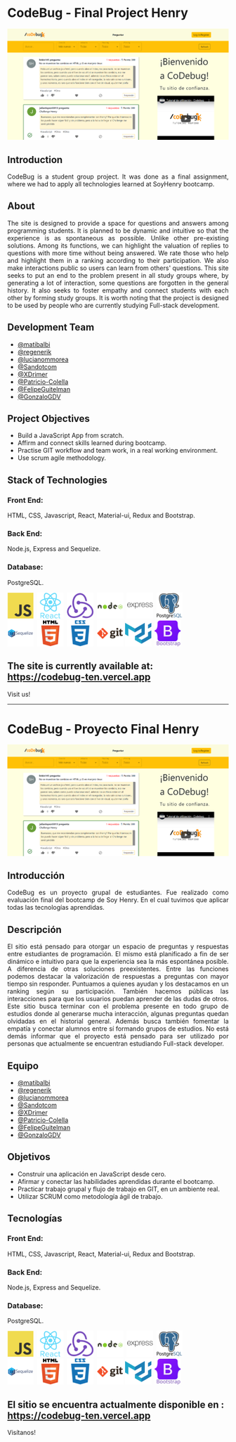 # CodeBug - Final Project Henry

![Codebug](https://github.com/Codebug-Henry/Co-debug/blob/dev/client/src/images/Captura%20Landing%20Codebug.PNG)

## Introduction

<p align="justify">
CodeBug is a student group project. It was done as a final assignment, where we had to apply all technologies learned at SoyHenry bootcamp.
</p>

## About

<p align="justify">
The site is designed to provide a space for questions and answers among programming students. It is planned to be dynamic and intuitive so that the experience is as spontaneous as possible. Unlike other pre-existing solutions.
Among its functions, we can highlight the valuation of replies to questions with more time without being answered. We rate those who help and highlight them in a ranking according to their participation. We also make interactions public so users can learn from others' questions.
This site seeks to put an end to the problem present in all study groups where, by generating a lot of interaction, some questions are forgotten in the general history. It also seeks to foster empathy and connect students with each other by forming study groups.
It is worth noting that the project is designed to be used by people who are currently studying Full-stack development.
</p>

## Development Team

<ul>
  <li><a href="https://github.com/matibalbi">@matibalbi</a></li>
  <li><a href="https://github.com/regenerik">@regenerik</a></li>
  <li><a href="https://github.com/lucianommorea">@lucianommorea</a></li>
  <li><a href="https://github.com/Sandotcom">@Sandotcom</a></li>
  <li><a href="https://github.com/XDrimer">@XDrimer</a></li>
  <li><a href="https://github.com/Patricio-Colella">@Patricio-Colella</a></li>
  <li><a href="https://github.com/FelipeGuitelman">@FelipeGuitelman</a></li>
  <li><a href="https://github.com/GonzaloGDV">@GonzaloGDV</a></li>
</ul>

## Project Objectives

- Build a JavaScript App from scratch.
- Affirm and connect skills learned during bootcamp. 
- Practise GIT workflow and team work, in a real working environment.
- Use scrum agile methodology.

## Stack of Technologies

### Front End:
HTML, CSS, Javascript, React, Material-ui, Redux and Bootstrap.

### Back End:
Node.js, Express and Sequelize.

### Database:
PostgreSQL.

<div>
  <img src="https://github.com/devicons/devicon/blob/master/icons/javascript/javascript-original.svg" title="JavaScript" alt="JavaScript" width="60" height="60"/>&nbsp;
  <img src="https://github.com/devicons/devicon/blob/master/icons/react/react-original-wordmark.svg" title="React" alt="React" width="60" height="60"/>&nbsp;
  <img src="https://github.com/devicons/devicon/blob/master/icons/redux/redux-original.svg" title="Redux" alt="Redux " width="60" height="60"/>&nbsp;
  <img src="https://github.com/devicons/devicon/blob/master/icons/nodejs/nodejs-original-wordmark.svg" title="NodeJS" alt="NodeJS" width="60" height="60"/>&nbsp;
  <img src="https://github.com/devicons/devicon/blob/master/icons/express/express-original-wordmark.svg" title="Express" alt="Express" width="60" height="60"/>&nbsp;
  <img src="https://github.com/devicons/devicon/blob/master/icons/postgresql/postgresql-original-wordmark.svg" title="PostgreSQL" alt="PostgreSQL" width="60" height="60"/>&nbsp;
</div>
<div>
  <img src="https://github.com/devicons/devicon/blob/master/icons/sequelize/sequelize-original-wordmark.svg" title="Sequelize" alt="Sequelize" width="60" height="60"/>&nbsp;
  <img src="https://github.com/devicons/devicon/blob/master/icons/html5/html5-original-wordmark.svg" title="HTML5" alt="HTML" width="60" height="60"/>&nbsp;
  <img src="https://github.com/devicons/devicon/blob/master/icons/css3/css3-plain-wordmark.svg"  title="CSS3" alt="CSS" width="60" height="60"/>&nbsp;
  <img src="https://github.com/devicons/devicon/blob/master/icons/git/git-original-wordmark.svg" title="Git" alt="Git" width="60" height="60"/>
  <img src="https://github.com/devicons/devicon/blob/master/icons/materialui/materialui-original.svg" title="Material UI" alt="Material UI" width="60" height="60"/>&nbsp;
  <img src="https://github.com/devicons/devicon/blob/master/icons/bootstrap/bootstrap-original-wordmark.svg" title="Bootstrap" alt="Bootstrap" width="60" height="60"/>
</div>

## The site is currently available at: https://codebug-ten.vercel.app

Visit us!

---

# CodeBug - Proyecto Final Henry

![Codebug](https://github.com/Codebug-Henry/Co-debug/blob/dev/client/src/images/Captura%20Landing%20Codebug.PNG)

## Introducción

<p align="justify">
CodeBug es un proyecto grupal de estudiantes. Fue realizado como evaluación final del bootcamp de Soy Henry. En el cual tuvimos que aplicar todas las tecnologías aprendidas.
</p>

## Descripción

<p align="justify">
El sitio está pensado para otorgar un espacio de preguntas y respuestas entre estudiantes de programación. El mismo está planificado a fin de ser dinámico e intuitivo para que la experiencia sea la más espontánea posible. A diferencia de otras soluciones preexistentes.
Entre las funciones podemos destacar la valorización de respuestas a preguntas con mayor tiempo sin responder. Puntuamos a quienes ayudan y los destacamos en un ranking según su participación. También hacemos públicas las interacciones para que los usuarios puedan aprender de las dudas de otros.
Este sitio busca terminar con el problema presente en todo grupo de estudios donde al generarse mucha interacción, algunas preguntas quedan olvidadas en el historial general. Además busca también fomentar la empatía y conectar alumnos entre sí formando grupos de estudios.
No está demás informar que el proyecto está pensado para ser utilizado por personas que actualmente se encuentran estudiando Full-stack developer.
</p>

## Equipo

<ul>
  <li><a href="https://github.com/matibalbi">@matibalbi</a></li>
  <li><a href="https://github.com/regenerik">@regenerik</a></li>
  <li><a href="https://github.com/lucianommorea">@lucianommorea</a></li>
  <li><a href="https://github.com/Sandotcom">@Sandotcom</a></li>
  <li><a href="https://github.com/XDrimer">@XDrimer</a></li>
  <li><a href="https://github.com/Patricio-Colella">@Patricio-Colella</a></li>
  <li><a href="https://github.com/FelipeGuitelman">@FelipeGuitelman</a></li>
  <li><a href="https://github.com/GonzaloGDV">@GonzaloGDV</a></li>
</ul>

## Objetivos

- Construir una aplicación en JavaScript desde cero.
- Afirmar y conectar las habilidades aprendidas durante el bootcamp.
- Practicar trabajo grupal y flujo de trabajo en GIT, en un ambiente real.
- Utilizar SCRUM como metodología ágil de trabajo.

## Tecnologías

### Front End:
HTML, CSS, Javascript, React, Material-ui, Redux and Bootstrap.

### Back End:
Node.js, Express and Sequelize.

### Database:
PostgreSQL.

<div>
  <img src="https://github.com/devicons/devicon/blob/master/icons/javascript/javascript-original.svg" title="JavaScript" alt="JavaScript" width="60" height="60"/>&nbsp;
  <img src="https://github.com/devicons/devicon/blob/master/icons/react/react-original-wordmark.svg" title="React" alt="React" width="60" height="60"/>&nbsp;
  <img src="https://github.com/devicons/devicon/blob/master/icons/redux/redux-original.svg" title="Redux" alt="Redux " width="60" height="60"/>&nbsp;
  <img src="https://github.com/devicons/devicon/blob/master/icons/nodejs/nodejs-original-wordmark.svg" title="NodeJS" alt="NodeJS" width="60" height="60"/>&nbsp;
  <img src="https://github.com/devicons/devicon/blob/master/icons/express/express-original-wordmark.svg" title="Express" alt="Express" width="60" height="60"/>&nbsp;
  <img src="https://github.com/devicons/devicon/blob/master/icons/postgresql/postgresql-original-wordmark.svg" title="PostgreSQL" alt="PostgreSQL" width="60" height="60"/>&nbsp;
</div>
<div>
  <img src="https://github.com/devicons/devicon/blob/master/icons/sequelize/sequelize-original-wordmark.svg" title="Sequelize" alt="Sequelize" width="60" height="60"/>&nbsp;
  <img src="https://github.com/devicons/devicon/blob/master/icons/html5/html5-original-wordmark.svg" title="HTML5" alt="HTML" width="60" height="60"/>&nbsp;
  <img src="https://github.com/devicons/devicon/blob/master/icons/css3/css3-plain-wordmark.svg"  title="CSS3" alt="CSS" width="60" height="60"/>&nbsp;
  <img src="https://github.com/devicons/devicon/blob/master/icons/git/git-original-wordmark.svg" title="Git" alt="Git" width="60" height="60"/>
  <img src="https://github.com/devicons/devicon/blob/master/icons/materialui/materialui-original.svg" title="Material UI" alt="Material UI" width="60" height="60"/>&nbsp;
  <img src="https://github.com/devicons/devicon/blob/master/icons/bootstrap/bootstrap-original-wordmark.svg" title="Bootstrap" alt="Bootstrap" width="60" height="60"/>
</div>

## El sitio se encuentra actualmente disponible en : https://codebug-ten.vercel.app

Visítanos! 
